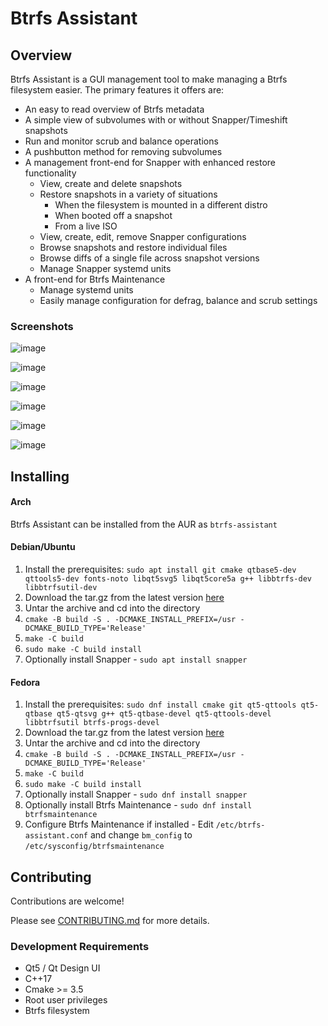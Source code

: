 # Btrfs Assistant

## Overview
Btrfs Assistant is a GUI management tool to make managing a Btrfs filesystem easier.  The primary features it offers are:
* An easy to read overview of Btrfs metadata
* A simple view of subvolumes with or without Snapper/Timeshift snapshots
* Run and monitor scrub and balance operations
* A pushbutton method for removing subvolumes
* A management front-end for Snapper with enhanced restore functionality
	* View, create and delete snapshots
	* Restore snapshots in a variety of situations
	  * When the filesystem is mounted in a different distro
	  * When booted off a snapshot
	  * From a live ISO
	* View, create, edit, remove Snapper configurations
	* Browse snapshots and restore individual files
	* Browse diffs of a single file across snapshot versions
	* Manage Snapper systemd units
* A front-end for Btrfs Maintenance
	* Manage systemd units
	* Easily manage configuration for defrag, balance and scrub settings

### Screenshots
![image](/uploads/21da59577c3e8a101347cf0d59569c09/image.png)

![image](/uploads/41aa431b6a0de85bc70b84d90da392ea/image.png)

![image](/uploads/65b6004c3257d66154828259a0fed47d/image.png)

![image](/uploads/d255a9d9839ba8633b8e911858f4b48f/image.png)

![image](/uploads/429be74e9fb92088697944d23a1def1d/image.png)

![image](/uploads/ea3940775576a3a0ef7f205b8f2fd77a/image.png)

## Installing

#### Arch
Btrfs Assistant can be installed from the AUR as `btrfs-assistant`

#### Debian/Ubuntu
1. Install the prerequisites: `sudo apt install git cmake qtbase5-dev qttools5-dev fonts-noto libqt5svg5 libqt5core5a g++ libbtrfs-dev libbtrfsutil-dev`
1. Download the tar.gz from the latest version [here](https://gitlab.com/btrfs-assistant/btrfs-assistant/-/tags)
1. Untar the archive and cd into the directory
1. `cmake -B build -S . -DCMAKE_INSTALL_PREFIX=/usr -DCMAKE_BUILD_TYPE='Release'`
1. `make -C build`
1. `sudo make -C build install`
1. Optionally install Snapper - `sudo apt install snapper`

#### Fedora
1. Install the prerequisites: `sudo dnf install cmake git qt5-qttools qt5-qtbase qt5-qtsvg g++ qt5-qtbase-devel qt5-qttools-devel libbtrfsutil btrfs-progs-devel`
1. Download the tar.gz from the latest version [here](https://gitlab.com/btrfs-assistant/btrfs-assistant/-/tags)
1. Untar the archive and cd into the directory
1. `cmake -B build -S . -DCMAKE_INSTALL_PREFIX=/usr -DCMAKE_BUILD_TYPE='Release'`
1. `make -C build`
1. `sudo make -C build install`
1. Optionally install Snapper - `sudo dnf install snapper`
1. Optionally install Btrfs Maintenance - `sudo dnf install btrfsmaintenance`
1. Configure Btrfs Maintenance if installed - Edit `/etc/btrfs-assistant.conf` and change `bm_config` to `/etc/sysconfig/btrfsmaintenance`

## Contributing
Contributions are welcome!

Please see [CONTRIBUTING.md](docs/CONTRIBUTING.md) for more details.


### Development Requirements
* Qt5 / Qt Design UI
* C++17
* Cmake >= 3.5
* Root user privileges
* Btrfs filesystem
